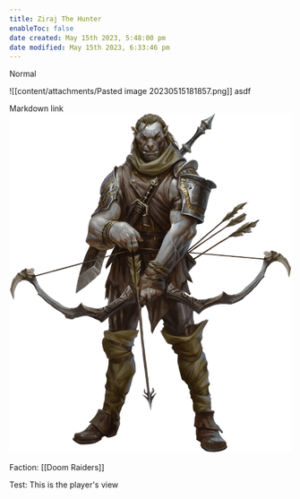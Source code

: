 ```yaml
---
title: Ziraj The Hunter
enableToc: false
date created: May 15th 2023, 5:48:00 pm
date modified: May 15th 2023, 6:33:46 pm
---
```

Normal

![[content/attachments/Pasted image 20230515181857.png]]
asdf

Markdown link
![](content/attachments/Pasted%20image%2020230515181857.png)

Faction: [[Doom Raiders]]

Test: This is the player's view
